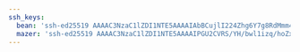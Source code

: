```yaml
---
ssh_keys:
  bean: 'ssh-ed25519 AAAAC3NzaC1lZDI1NTE5AAAAIAbBCujlI224Zhg6Y7g8RdMmm4nUVEoxM9V/IRb2M73k'
  mazer: 'ssh-ed25519 AAAAC3NzaC1lZDI1NTE5AAAAIPGU2CVRS/YH/bwl1izq/hoZxLN0DgFUFcyOs5AC+74I'
---
```

